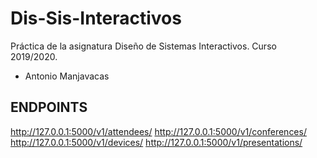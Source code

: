 # Dis-Sis-Interactivos
Práctica de la asignatura Diseño de Sistemas Interactivos. Curso 2019/2020.
- Antonio Manjavacas

## ENDPOINTS ##

http://127.0.0.1:5000/v1/attendees/
http://127.0.0.1:5000/v1/conferences/
http://127.0.0.1:5000/v1/devices/
http://127.0.0.1:5000/v1/presentations/
